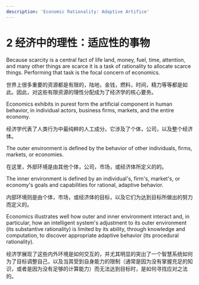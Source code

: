 ```yaml
---
description: 'Economic Rationality: Adaptive Artifice'
---
```


# 2 经济中的理性：适应性的事物

Because scarcity is a central fact of life land, money, fuel, time, attention, and many other things are scarce it is a task of rationality to allocate scarce things. Performing that task is the focal concern of economics.

世界上很多重要的资源都是有限的，陆地，金钱，燃料，时间，精力等等都是如此。因此，对这些有限资源的理性分配成为了经济学的核心要务。

Economics exhibits in purest form the artificial component in human behavior, in individual actors, business firms, markets, and the entire economy. 

经济学代表了人类行为中最纯粹的人工成分。它涉及了个体，公司，以及整个经济体。

The outer environment is defined by the behavior of other individuals, firms, markets, or economies. 

在这里，外部环境是由其他个体，公司，市场，或经济体所定义的的。

The inner environment is defined by an individual's, firm's, market's, or economy's goals and capabilities for rational, adaptive behavior. 

内部环境则是由个体，市场，或经济体的目标，以及它们为达到目标所做出的努力而定义的。

Economics illustrates well how outer and inner environment interact and, in particular, how an intelligent system's adjustment to its outer environment \(its substantive rationality\) is limited by its ability, through knowledge and computation, to discover appropriate adaptive behavior \(its procedural rationality\).

经济学展现了这些内外环境是如何交互的，并尤其明显的突出了一个智慧系统如何为了目标调整自己，以及当其受到自身能力的限制（通常是因为没有掌握充足的知识，或者是因为没有足够的计算能力）而无法达到目标时，是如何寻找应对之法的。

